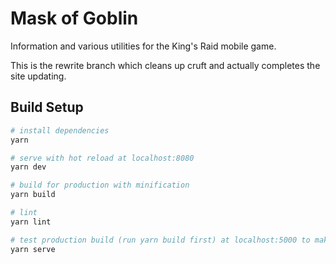 # Mask of Goblin

Information and various utilities for the King's Raid mobile game.

This is the rewrite branch which cleans up cruft and actually completes the site updating.

## Build Setup

``` bash
# install dependencies
yarn

# serve with hot reload at localhost:8080
yarn dev

# build for production with minification
yarn build

# lint
yarn lint

# test production build (run yarn build first) at localhost:5000 to make sure nothing is funky
yarn serve
```
